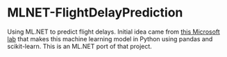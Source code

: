 # MLNET-FlightDelayPrediction
Using ML.NET to predict flight delays. Initial idea came from [this Microsoft lab](https://github.com/microsoft/computerscience/tree/master/Labs/Deep%20Learning/200%20-%20Machine%20Learning%20in%20Python) that makes this machine learning model in Python using pandas and scikit-learn. This is an ML.NET port of that project.
